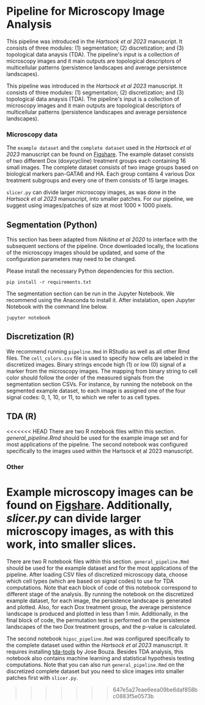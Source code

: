 # Pipeline for Microscopy Image Analysis

This pipeline was introduced in the *Hartsock et al 2023* manuscript. It consists of three modules: (1) segmentation; (2) discretization; and (3) topological data anaysis (TDA). The pipeline's input is a collection of microscopy images and it main outputs are topological descriptors of multicellular patterns (persistence landscapes and average persistence landscapes).

This pipeline was introduced in the *Hartsock et al 2023* manuscript. It consists of three modules: (1) segmentation; (2) discretization; and (3) topological data anaysis (TDA). The pipeline's input is a collection of microscopy images and it main outputs are topological descriptors of multicellular patterns (persistence landscapes and average persistence landscapes).

### Microscopy data
The `example dataset` and the `complete dataset` used in the *Hartsock et al 2023* manuscript can be found on [Figshare](https://figshare.com/projects/TDA_Microscopy_Data/148855). The example dataset consists of two different Dox (doxycycline) treatment groups each containing 16 small images. The complete dataset consists of two image groups based on biological markers pan-GATA6 and HA. Each group contains 4 various Dox treatment subgroups and every one of them consists of 15 large images.

`slicer.py` can divide larger microscopy images, as was done in the *Hartsock et al 2023* manuscript, into smaller patches. For our pipeline, we suggest using images/patches of size at most $1000 \times 1000$ pixels.

## Segmentation (Python)
This section has been adapted from *Nikitina et al 2020* to interface with
the subsequent sections of the pipeline. Once downloaded locally, the
locations of the microscopy images should be updated, and some of the
configuration parameters may need to be changed.

Please install the necessary Python dependencies for this section.

```
pip install -r requirements.txt
```

The segmentation section can be run in the Jupyter Notebook. We recommend using the Anaconda to install it. After instalation, open Jupyter Notebook with the command line below.

```
jupyter notebook
```

## Discretization (R)
We recommend running `pipeline.Rmd` in RStudio as well as all other Rmd files. The `cell_colors.csv`
file is used to specify how cells are labeled in the discretized images. Binary
strings encode high (1) or low (0) signal of a marker from the microscopy images.
The mapping from binary string to cell color should follow the order of the
measured signals from the segmentation section CSVs. For instance, by running the notebook on the segmented example dataset, to each image is assigned one of the four signal codes: 0, 1, 10, or 11, to which we refer to as cell types.  

## TDA (R)
<<<<<<< HEAD
There are two R notebook files within this section. *general_pipeline.Rmd* should
be used for the example image set and for most applications of the pipeline. The
second notebook was configured specifically to the images used within the Hartsock
et al 2023 manuscript.

### Other
Example microscopy images can be found on [Figshare](https://figshare.com/projects/TDA_Microscopy_Data/148855). 
Additionally, *slicer.py* can divide larger microscopy images, as with
this work, into smaller slices.
=======
There are two R notebook files within this section. `general_pipeline.Rmd` should
be used for the example dataset and for the most applications of the pipeline. After loading CSV files of discretized microscopy data, choose which cell types (which are based on signal codes) to use for TDA computations. Note that each block of code of this notebook correspond to different stage of the analysis. By running the notebook on the discretized example dataset, for each image, the persistence landscape is generated and plotted. Also, for each Dox treatment group, the average persistence landscape is produced and plotted in less than 1 min. Additionally, in the final block of code, the permutation test is performed on the persistence landscapes of the two Dox treatment groups, and the p-value is calculated. 

The second notebook `hipsc_pipeline.Rmd` was configured specifically to the complete dataset used within the *Hartsock
et al 2023* manuscript. It requires installing [tda-tools](https://github.com/jjbouza/tda-tools) by Jose Bouza. Besides TDA analysis, this notebook also contains machine learning and statistical hypothesis testing computations. Note that you can also run `general_pipeline.Rmd` on the discretized complete dataset but you need to slice images into smaller patches first with `slicer.py`. 
>>>>>>> 647e5a27eae6eea09be6daf858bc0883f5e0573b
